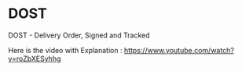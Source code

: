 # DOST
DOST - Delivery Order, Signed and Tracked

Here is the video with Explanation : https://www.youtube.com/watch?v=roZbXESyhhg
